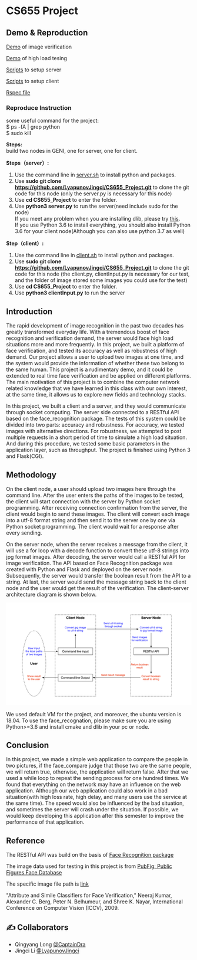 # CS655 Project #

## Demo & Reproduction ##

[Demo](https://github.com/LyapunovJingci/CS655_Project/blob/main/demo/Client_input_demo.mp4) of image verification

[Demo](https://github.com/LyapunovJingci/CS655_Project/blob/main/demo/Two_client_demo.mp4) of high load tesing

[Scripts](https://github.com/LyapunovJingci/CS655_Project/blob/main/server.sh) to setup server    

[Scripts](https://github.com/LyapunovJingci/CS655_Project/blob/main/client.sh) to setup client    

[Rspec file](https://github.com/LyapunovJingci/CS655_Project/blob/main/repec.xml)

### Reproduce Instruction ###


some useful command for the project:    
$ ps -fA | grep python    
$ sudo kill    

**Steps:**    
build two nodes in GENI, one for server, one for client.    

**Steps（server）:**   
1. Use the command line in [server.sh](server.sh) to install python and packages.    
2. Use **sudo git clone https://github.com/LyapunovJingci/CS655_Project.git** to clone the git code for this node (only the server.py is necessary for this node)    
3. Use **cd CS655_Project** to enter the folder.    
4. Use **python3 server.py** to run the server(need include sudo for the node)    
If you meet any problem when you are installing dlib, please try [this](https://stackoverflow.com/questions/56051515/opencv-python-building-wheel-for-dlib-setup-py).                         
If you use Python 3.6 to install everything, you should also install Python 3.6 for your client node(Although you can also use python 3.7 as well)    

**Step（client）:**    
1. Use the command line in [client.sh](client.sh) to install python and packages.    
2. Use **sudo git clone https://github.com/LyapunovJingci/CS655_Project.git** to clone the git code for this node (the client.py, clientInput.py is necessary for our test, and the folder of image stored some images you could use for the test)    
3. Use **cd CS655_Project** to enter the folder.    
4. Use **python3 clientInput.py** to run the server   

## Introduction ##
The rapid development of image recognition in the past two decades has greatly transformed everyday life. With a tremendous boost of face recognition and verification demand, the server would face high load situations more and more frequently. In this project, we built a platform of face verification, and tested its accuracy as well as robustness of high demand. Our project allows a user to upload two images at one time, and the system would provide the information of whether these two belong to the same human. This project is a rudimentary demo, and it could be extended to real time face verification and be applied on different platforms. The main motivation of this project is to combine the computer network related knowledge that we have learned in this class with our own interest, at the same time, it allows us to explore new fields and technology stacks. 


In this project, we built a client and a server, and they would communicate through socket computing. The server side connected to a RESTful API based on the face_recognition package. The tests of this system could be divided into two parts: accuracy and robustness. For accuracy, we tested images with alternative directions. For robustness, we attempted to post multiple requests in a short period of time to simulate a high load situation. And during this procedure, we tested some basic parameters in the application layer, such as throughput. The project is finished using Python 3 and Flask(CGI).


## Methodology ##
On the client node, a user should upload two images here through the command line. After the user enters the paths of the images to be tested, the client will start connection with the server by Python socket programming. After receiving connection confirmation from the server, the client would begin to send these images. The client will convert each image into a utf-8 format string and then send it to the server one by one via Python socket programming. The client would wait for a response after every sending.

On the server node, when the server receives a message from the client, it will use a for loop with a decode function to convert these utf-8 strings into jpg format images. After decoding, the server would call a RESTful API for image verification. The API based on Face Recognition package was created with Python and Flask and deployed on the server node. Subsequently, the server would transfer the boolean result from the API to a string. At last, the server would send the message string back to the client node and the user would get the result of the verification. The client-server architecture diagram is shown below.

<img src="image/architecture.png">

We used default VM for the project, and moreover, the ubuntu version is 18.04. To use the face_recognation, please make sure you are using Python>=3.6 and install cmake and dlib in your pc or node.

## Conclusion ##

In this project, we made a simple web application to compare the people in two pictures, if the face_compare judge that those two are the same people,  we will return true, otherwise, the application will return false. After that we used a while loop to repeat the sending process for one hundred times. We found that everything on the network may have an influence on the web application. Although our web application could also work in a bad situation(with high loss rate, high delay, and many users use the service at the same time). The speed would also be influenced by the bad situation, and sometimes the server will crash under the situation.  If possible, we would keep developing this application after this semester to improve the performance of that application.



## Reference ##

The RESTful API was build on the basis of [Face Recognition package](https://github.com/ageitgey/face_recognition)


The image data used for testing in this project is from [PubFig: Public Figures Face Database](https://www.cs.columbia.edu/CAVE/databases/pubfig/)

The specific image file path is [link](https://www.cs.columbia.edu/CAVE/databases/pubfig/download/dev_urls.txt)

"Attribute and Simile Classifiers for Face Verification," Neeraj Kumar, Alexander C. Berg, Peter N. Belhumeur, and Shree K. Nayar, International Conference on Computer Vision (ICCV), 2009.

   


## ✍️ Collaborators ##
- Qingyang Long [@CaptainDra](https://github.com/CaptainDra)
- Jingci Li [@LyapunovJingci](https://github.com/LyapunovJingci)
